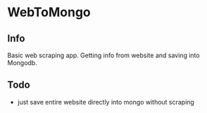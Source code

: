 # WebToMongo
## Info
Basic web scraping app. Getting info from website and saving into Mongodb.
## Todo
* just save entire website directly into mongo without scraping

